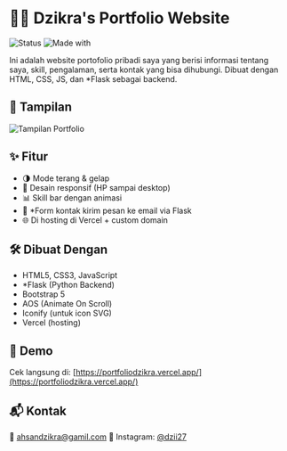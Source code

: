 # 🧑‍💻 Dzikra's Portfolio Website

![Status](https://img.shields.io/badge/status-live-success?style=flat-square)
![Made with](https://img.shields.io/badge/made%20with-HTML%20%7C%20CSS%20%7C%20JavaScript-blue?style=flat-square)

Ini adalah website portofolio pribadi saya yang berisi informasi tentang saya, skill, pengalaman, serta kontak yang bisa dihubungi. Dibuat dengan HTML, CSS, JS, dan *Flask sebagai backend.

## 📸 Tampilan

![Tampilan Portfolio](https://res.cloudinary.com/da4fjxm1e/image/upload/v1758700234/Screenshot_2025-09-24_145126_xvogbh.png)

## ✨ Fitur

- 🌗 Mode terang & gelap
- 📱 Desain responsif (HP sampai desktop)
- 📊 Skill bar dengan animasi
- 📨 *Form kontak kirim pesan ke email via Flask
- 🌐 Di hosting di Vercel + custom domain

## 🛠️ Dibuat Dengan

- HTML5, CSS3, JavaScript
- *Flask (Python Backend)
- Bootstrap 5
- AOS (Animate On Scroll)
- Iconify (untuk icon SVG)
- Vercel (hosting)

## 🔗 Demo

Cek langsung di: [https://portfoliodzikra.vercel.app/](https://portfoliodzikra.vercel.app/)

## 📬 Kontak

📧 ahsandzikra@gamil.com
📱 Instagram: [@dzii27](https://www.instagram.com/dzii27/?__pwa=1)

